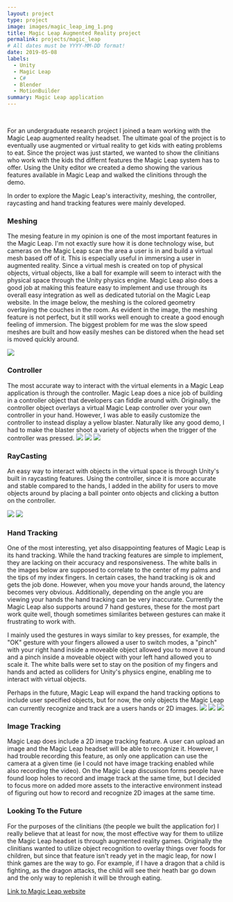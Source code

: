 ```yaml
---
layout: project
type: project
image: images/magic_leap_img_1.png
title: Magic Leap Augmented Reality project
permalink: projects/magic_leap
# All dates must be YYYY-MM-DD format!
date: 2019-05-08
labels:
  - Unity
  - Magic Leap
  - C#
  - Blender
  - MotionBuilder
summary: Magic Leap application
---
```


<div class="ui embed" data-source="youtube" data-id="zysA4PPj4vw" ></div>
<br>


For an undergraduate research project I joined a team working with the Magic Leap augmented reality headset.  The ultimate goal of the project is to eventually use augmented or virtual reality to get kids with eating problems to eat. Since the project was just started, we wanted to show the clinitians who work with the kids thd differnt features the Magic Leap system has to offer. Using the Unity editor we created a demo showing the various features available in Magic Leap and walked the clinitions through the demo.

In order to explore the Magic Leap's interactivity, meshing, the controller, raycasting and hand tracking  features were mainly developed. 

### Meshing
The mesing feature in my opinion is one of the most important features in the Magic Leap. I'm not exactly sure how it is done technology wise, but cameras on the Magic Leap scan the area a user is in and build a virtual mesh based off of it. This is especially useful in immersing a user in augmented reality. Since a virtual mesh is created on top of physical objects, virtual objects, like a ball for example will seem to interact with the physical space through the Unity physics engine. Magic Leap also does a good job at making this feature easy to implement and use through its overall easy integration as well as dedicated tutorial on the Magic Leap website. In the image below, the meshing is the colored geometry overlaying the couches in the room. As evident in the image, the meshing feature is not perfect, but it still works well enough to create a good enough feeling of immersion. The biggest problem for me was the slow speed meshes are built and how easily meshes can be distored when the head set is moved quickly around.

<img class="ui large image rounded" src="../images/magic_leap_4.png">

### Controller
The most accurate way to interact with the virtual elements in a Magic Leap application is through the controller. Magic Leap does a nice job of building in a controller object that developers can fiddle around with. Originally, the controller object overlays a virtual Magic Leap controller over your own controller in your hand. However, I was able to easily customize the controller to instead display a yellow blaster. Naturally like any good demo, I had to make the blaster shoot a variety of objects when the trigger of the controller was pressed. 
<img class="ui large image rounded" src="../images/magic_leap_1.png">
<img class="ui large image rounded" src="../images/magic_leap_2.png">
<img class="ui large image rounded" src="../images/magic_leap_8.png">

### RayCasting
An easy way to interact with objects in the virtual space is through Unity's built in raycasting features. Using the controller, since it is more accurate and stable compared to the hands, I added in the ability for users to move objects around by placing a ball pointer onto objects and clicking a button on the controller. 

<img class="ui large image rounded" src="../images/magic_leap_img_2.png">
<img class="ui large image rounded" src="../images/magic_leap_3.png">

### Hand Tracking
One of the most interesting, yet also disappointing features of Magic Leap is its hand tracking. While the hand tracking features are simple to implement, they are lacking on their accuracy and responsiveness. The white balls in the images below are supposed to correlate to the center of my palms and the tips of my index fingers. In certain cases, the hand tracking is ok and gets the job done. However, when you move your hands around, the latency becomes very obvious. Additionally, depending on the angle you are viewing your hands the hand tracking can be very inaccurate. Currently the Magic Leap also supports around 7 hand gestures, these for the most part work quite well, though sometimes similarites between gestures can make it frustrating to work with.

I mainly used the gestures in ways similar to key presses, for example, the "OK" gesture with your fingers allowed a user to switch modes, a "pinch" with your right hand inside a moveable object allowed you to move it around and a pinch inside a moveable object with your left hand allowed you to scale it. The white balls were set to stay on the position of my fingers and hands and acted as colliders for Unity's physics engine, enabling me to interact with virtual objects. 

Perhaps in the future, Magic Leap will expand the hand tracking options to include user specified objects, but for now, the only objects the Magic Leap can currently recognize and track are a users hands or 2D images. 
<img class="ui large image rounded" src="../images/magic_leap_5.png">
<img class="ui large image rounded" src="../images/magic_leap_6.png">
<img class="ui large image rounded" src="../images/magic_leap_7.png">

### Image Tracking
Magic Leap does include a 2D image tracking feature. A user can upload an image and the Magic Leap headset will be able to recognize it. However, I had trouble recording this feature, as only one application can use the camera at a given time (ie I could not have image tracking enabled while also recording the video). On the Magic Leap discusison forms people have found loop holes to record and image track at the same time, but I decided to focus more on added more assets to the interactive environment instead of figuring out how to record and recognize 2D images at the same time. 


### Looking To the Future
For the purposes of the clinitians (the people we built the application for) I really believe that at least for now, the most effective way for them to utilize the Magic Leap headset is through augmented reality games. Originally the clinitians wanted to utilize object recognition to overlay things over foods for children, but since that feature isn't ready yet in the magic leap, for now I think games are the way to go. For example, if I have a dragon that a child is fighting, as the dragon attacks, the child will see their heath bar go down and the only way to replenish it will be through eating.


[Link to Magic Leap website](https://www.magicleap.com/creator)
<br>

